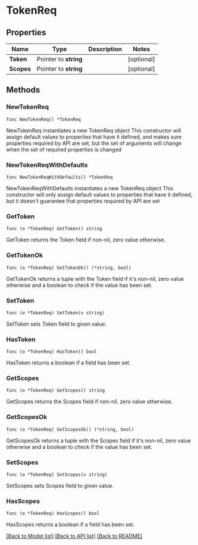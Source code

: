 # TokenReq

## Properties

Name | Type | Description | Notes
------------ | ------------- | ------------- | -------------
**Token** | Pointer to **string** |  | [optional] 
**Scopes** | Pointer to **string** |  | [optional] 

## Methods

### NewTokenReq

`func NewTokenReq() *TokenReq`

NewTokenReq instantiates a new TokenReq object
This constructor will assign default values to properties that have it defined,
and makes sure properties required by API are set, but the set of arguments
will change when the set of required properties is changed

### NewTokenReqWithDefaults

`func NewTokenReqWithDefaults() *TokenReq`

NewTokenReqWithDefaults instantiates a new TokenReq object
This constructor will only assign default values to properties that have it defined,
but it doesn't guarantee that properties required by API are set

### GetToken

`func (o *TokenReq) GetToken() string`

GetToken returns the Token field if non-nil, zero value otherwise.

### GetTokenOk

`func (o *TokenReq) GetTokenOk() (*string, bool)`

GetTokenOk returns a tuple with the Token field if it's non-nil, zero value otherwise
and a boolean to check if the value has been set.

### SetToken

`func (o *TokenReq) SetToken(v string)`

SetToken sets Token field to given value.

### HasToken

`func (o *TokenReq) HasToken() bool`

HasToken returns a boolean if a field has been set.

### GetScopes

`func (o *TokenReq) GetScopes() string`

GetScopes returns the Scopes field if non-nil, zero value otherwise.

### GetScopesOk

`func (o *TokenReq) GetScopesOk() (*string, bool)`

GetScopesOk returns a tuple with the Scopes field if it's non-nil, zero value otherwise
and a boolean to check if the value has been set.

### SetScopes

`func (o *TokenReq) SetScopes(v string)`

SetScopes sets Scopes field to given value.

### HasScopes

`func (o *TokenReq) HasScopes() bool`

HasScopes returns a boolean if a field has been set.


[[Back to Model list]](../README.md#documentation-for-models) [[Back to API list]](../README.md#documentation-for-api-endpoints) [[Back to README]](../README.md)


